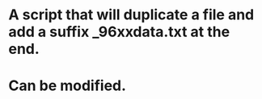 # A script that will duplicate a file and add a suffix _96xxdata.txt at the end.
# Can be modified. 